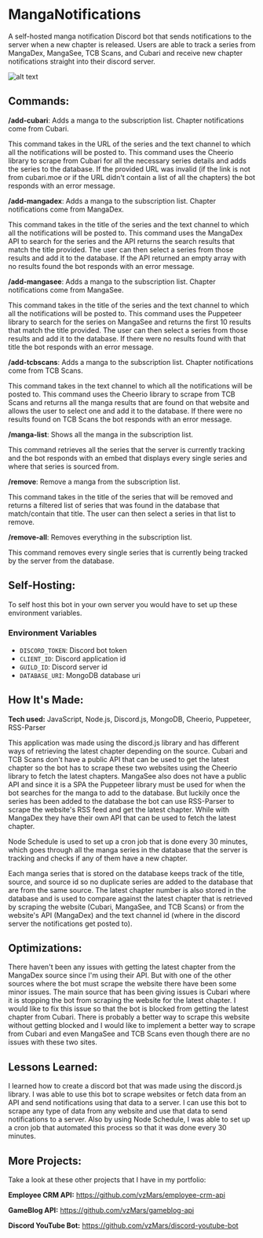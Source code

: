 # MangaNotifications

A self-hosted manga notification Discord bot that sends notifications to the server when a new chapter is released. Users are able to track a series from MangaDex, MangaSee, TCB Scans, and Cubari and receive new chapter notifications straight into their discord server.

![alt text](https://i.imgur.com/VQa6QTx.png)

## Commands:

**/add-cubari**: Adds a manga to the subscription list. Chapter notifications come from Cubari.

This command takes in the URL of the series and the text channel to which all the notifications will be posted to. This command uses the Cheerio library to scrape from Cubari for all the necessary series details and adds the series to the database. If the provided URL was invalid (if the link is not from cubari.moe or if the URL didn't contain a list of all the chapters) the bot responds with an error message.

**/add-mangadex**: Adds a manga to the subscription list. Chapter notifications come from MangaDex.

This command takes in the title of the series and the text channel to which all the notifications will be posted to. This command uses the MangaDex API to search for the series and the API returns the search results that match the title provided. The user can then select a series from those results and add it to the database. If the API returned an empty array with no results found the bot responds with an error message.

**/add-mangasee**: Adds a manga to the subscription list. Chapter notifications come from MangaSee.

This command takes in the title of the series and the text channel to which all the notifications will be posted to. This command uses the Puppeteer library to search for the series on MangaSee and returns the first 10 results that match the title provided. The user can then select a series from those results and add it to the database. If there were no results found with that title the bot responds with an error message.

**/add-tcbscans**: Adds a manga to the subscription list. Chapter notifications come from TCB Scans.

This command takes in the text channel to which all the notifications will be posted to. This command uses the Cheerio library to scrape from TCB Scans and returns all the manga results that are found on that website and allows the user to select one and add it to the database. If there were no results found on TCB Scans the bot responds with an error message.

**/manga-list**: Shows all the manga in the subscription list.

This command retrieves all the series that the server is currently tracking and the bot responds with an embed that displays every single series and where that series is sourced from.

**/remove**: Remove a manga from the subscription list.

This command takes in the title of the series that will be removed and returns a filtered list of series that was found in the database that match/contain that title. The user can then select a series in that list to remove.

**/remove-all**: Removes everything in the subscription list.

This command removes every single series that is currently being tracked by the server from the database.

## Self-Hosting:

To self host this bot in your own server you would have to set up these environment variables.

### Environment Variables

- `DISCORD_TOKEN`: Discord bot token
- `CLIENT_ID`: Discord application id
- `GUILD_ID`: Discord server id
- `DATABASE_URI`: MongoDB database uri

## How It's Made:

**Tech used:** JavaScript, Node.js, Discord.js, MongoDB, Cheerio, Puppeteer, RSS-Parser

This application was made using the discord.js library and has different ways of retrieving the latest chapter depending on the source. Cubari and TCB Scans don't have a public API that can be used to get the latest chapter so the bot has to scrape these two websites using the Cheerio library to fetch the latest chapters. MangaSee also does not have a public API and since it is a SPA the Puppeteer library must be used for when the bot searches for the manga to add to the database. But luckily once the series has been added to the database the bot can use RSS-Parser to scrape the website's RSS feed and get the latest chapter. While with MangaDex they have their own API that can be used to fetch the latest chapter.

Node Schedule is used to set up a cron job that is done every 30 minutes, which goes through all the manga series in the database that the server is tracking and checks if any of them have a new chapter.

Each manga series that is stored on the database keeps track of the title, source, and source id so no duplicate series are added to the database that are from the same source. The latest chapter number is also stored in the database and is used to compare against the latest chapter that is retrieved by scraping the website (Cubari, MangaSee, and TCB Scans) or from the website's API (MangaDex) and the text channel id (where in the discord server the notifications get posted to).

## Optimizations:

There haven't been any issues with getting the latest chapter from the MangaDex source since I'm using their API. But with one of the other sources where the bot must scrape the website there have been some minor issues. The main source that has been giving issues is Cubari where it is stopping the bot from scraping the website for the latest chapter. I would like to fix this issue so that the bot is blocked from getting the latest chapter from Cubari. There is probably a better way to scrape this website without getting blocked and I would like to implement a better way to scrape from Cubari and even MangaSee and TCB Scans even though there are no issues with these two sites.

## Lessons Learned:

I learned how to create a discord bot that was made using the discord.js library. I was able to use this bot to scrape websites or fetch data from an API and send notifications using that data to a server. I can use this bot to scrape any type of data from any website and use that data to send notifications to a server. Also by using Node Schedule, I was able to set up a cron job that automated this process so that it was done every 30 minutes.

## More Projects:

Take a look at these other projects that I have in my portfolio:

**Employee CRM API:** https://github.com/vzMars/employee-crm-api

**GameBlog API:** https://github.com/vzMars/gameblog-api

**Discord YouTube Bot:** https://github.com/vzMars/discord-youtube-bot
